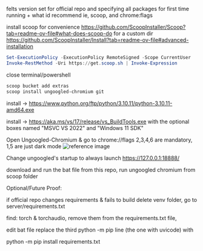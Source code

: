felts version set for official repo and specifying all packages for first time running + what id recommend ie, scoop, and chrome:flags 

install scoop for convenience
https://github.com/ScoopInstaller/Scoop?tab=readme-ov-file#what-does-scoop-do
for a custom dir
https://github.com/ScoopInstaller/Install?tab=readme-ov-file#advanced-installation

```powershell
Set-ExecutionPolicy -ExecutionPolicy RemoteSigned -Scope CurrentUser
Invoke-RestMethod -Uri https://get.scoop.sh | Invoke-Expression
```

close terminal/powershell

```powershell
scoop bucket add extras
scoop install ungoogled-chromium git
```

install -> https://www.python.org/ftp/python/3.10.11/python-3.10.11-amd64.exe

install -> https://aka.ms/vs/17/release/vs_BuildTools.exe with the optional boxes named "MSVC VS 2022" and "Windows 11 SDK"

Open Ungoogled-Chromium & go to chrome://flags 2,3,4,6 are mandatory, 1,5 are just dark mode
![reference image](https://raw.githubusercontent.com/Enrop/okada/main/Ungoogled-Chromium.png?token=GHSAT0AAAAAACOEIV4X5EUQXHZOR4EX24UMZQA5EPQ)

Change ungoogled's startup to always launch https://127.0.0.1:18888/

download and run the bat file from this repo, run ungoogled chromium from scoop folder


Optional/Future Proof: 

if official repo changes requirements & fails to build delete venv folder, go to server/requirements.txt

find: torch & torchaudio, remove them from the requirements.txt file,

edit bat file replace the third python -m pip line (the one with uvicode) with

python -m pip install requirements.txt

